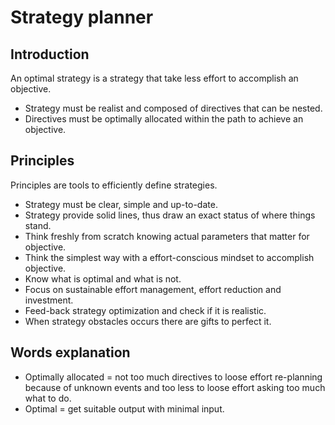 # Strategy planner

## Introduction

An optimal strategy is a strategy that take less effort to accomplish an objective.

* Strategy must be realist and composed of directives that can be nested.
* Directives must be optimally allocated within the path to achieve an objective.

## Principles

Principles are tools to efficiently define strategies.

* Strategy must be clear, simple and up-to-date.
* Strategy provide solid lines, thus draw an exact status of where things stand.
* Think freshly from scratch knowing actual parameters that matter for objective.
* Think the simplest way with a effort-conscious mindset to accomplish objective.
* Know what is optimal and what is not.
* Focus on sustainable effort management, effort reduction and investment.
* Feed-back strategy optimization and check if it is realistic.
* When strategy obstacles occurs there are gifts to perfect it.

## Words explanation

 * Optimally allocated = not too much directives to loose effort re-planning because of unknown events and too less to loose effort asking too much what to do.
 * Optimal = get suitable output with minimal input.
